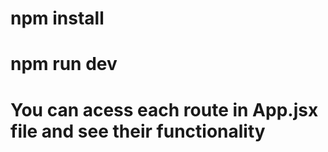 # npm install 
# npm run dev
# You can acess each route in App.jsx file and see their functionality
